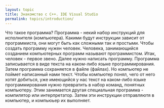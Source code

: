 ```yaml
---
layout: topic
title: Знакомство с C++. IDE Visual Studio
permalink: topics/introduction/
---
```

Что такое программа? Программа - некий набор инструкций для исполнителя (компьютера). Какими будут инструкции зависит от программиста, они могут быть как сложными так и простыми. Чтобы создать программу нужен человек. Человека, занимающийся созданием компьютерных программ называют программистом. Итак, человек - первое звено. Далее нужно написать программу. Программа записывается в виде текста на каком-либо языке программирования. Затем программа сохраняется в файле (файлах). Но компьютер не поймет написанный нами текст. Чтобы компьютер понял, чего от него хотят добиться, уже имеющийся у нас текст на каком-либо языке программирования нужно превратить в набор команд, понятных компьютеру. Этим занимается другая специальная программа - компилятор или интерпретатор. Затем эти инструкции отправляютя в компьютер, и компьюьер их выполняет.

